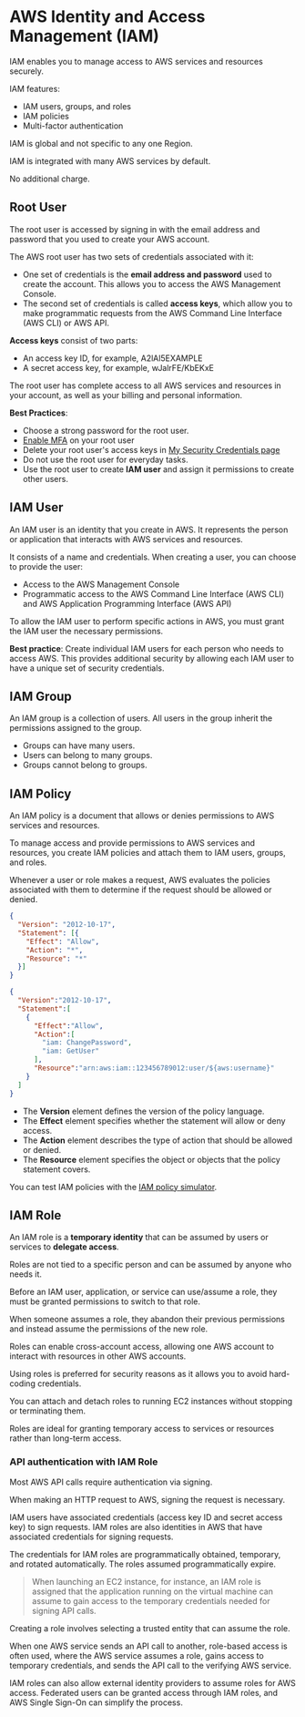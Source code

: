 # AWS Identity and Access Management (IAM)

IAM enables you to manage access to AWS services and resources securely.

IAM features:
- IAM users, groups, and roles
- IAM policies
- Multi-factor authentication

IAM is global and not specific to any one Region.

IAM is integrated with many AWS services  by default.

No additional charge.


## Root User

The root user is accessed by signing in with the email address and password that you used to create your AWS account.

The AWS root user has two sets of credentials associated with it:
- One set of credentials is the **email address and password** used to create the account. This allows you to access the AWS Management Console.
- The second set of credentials is called **access keys**, which allow you to make programmatic requests from the AWS Command Line Interface (AWS CLI) or AWS API.

**Access keys** consist of two parts:
- An access key ID, for example, A2lAl5EXAMPLE
- A secret access key, for example, wJalrFE/KbEKxE

The root user has complete access to all AWS services and resources in your account, as well as your billing and personal information.

**Best Practices**:
- Choose a strong password for the root user.
- [Enable MFA](https://docs.aws.amazon.com/IAM/latest/UserGuide/id_credentials_mfa_enable_virtual.html) on your root user
- Delete your root user's access keys in [My Security Credentials page](https://console.aws.amazon.com/iam/home?#security_credential)
- Do not use the root user for everyday tasks.
- Use the root user to create **IAM user** and assign it permissions to create other users.


## IAM User

An IAM user is an identity that you create in AWS. It represents the person or application that interacts with AWS services and resources.

It consists of a name and credentials. When creating a user, you can choose to provide the user:

- Access to the AWS Management Console
- Programmatic access to the AWS Command Line Interface (AWS CLI) and AWS Application Programming Interface (AWS API)

To allow the IAM user to perform specific actions in AWS, you must grant the IAM user the necessary permissions.

**Best practice**: Create individual IAM users for each person who needs to access AWS. This provides additional security by allowing each IAM user to have a unique set of security credentials.


## IAM Group

An IAM group is a collection of users. All users in the group inherit the permissions assigned to the group.

- Groups can have many users.
- Users can belong to many groups.
- Groups cannot belong to groups.


## IAM Policy

An IAM policy is a document that allows or denies permissions to AWS services and resources.

To manage access and provide permissions to AWS services and resources, you create IAM policies and attach them to IAM users, groups, and roles.

Whenever a user or role makes a request, AWS evaluates the policies associated with them to determine if the request should be allowed or denied.

```json
{
  "Version": "2012-10-17",
  "Statement": [{
    "Effect": "Allow",
    "Action": "*",
    "Resource": "*"
  }]
}

{
  "Version":"2012-10-17",
  "Statement":[
    {
      "Effect":"Allow",
      "Action":[
        "iam: ChangePassword",
        "iam: GetUser"
      ],
      "Resource":"arn:aws:iam::123456789012:user/${aws:username}"
    }
  ]
}
```

- The **Version** element defines the version of the policy language.
- The **Effect** element specifies whether the statement will allow or deny access.
- The **Action** element describes the type of action that should be allowed or denied.
- The **Resource** element specifies the object or objects that the policy statement covers.

You can test IAM policies with the [IAM policy simulator](https://docs.aws.amazon.com/IAM/latest/UserGuide/access_policies_testing-policies.html).


## IAM Role

An IAM role is a **temporary identity** that can be assumed by users or services to **delegate access**.

Roles are not tied to a specific person and can be assumed by anyone who needs it.

Before an IAM user, application, or service can use/assume a role, they must be granted permissions to switch to that role.

When someone assumes a role, they abandon their previous permissions and instead assume the permissions of the new role.

Roles can enable cross-account access, allowing one AWS account to interact with resources in other AWS accounts.

Using roles is preferred for security reasons as it allows you to avoid hard-coding credentials.

You can attach and detach roles to running EC2 instances without stopping or terminating them.

Roles are ideal for granting temporary access to services or resources rather than long-term access.


### API authentication with IAM Role

Most AWS API calls require authentication via signing.

When making an HTTP request to AWS, signing the request is necessary.

IAM users have associated credentials (access key ID and secret access key) to sign requests. IAM roles are also identities in AWS that have associated credentials for signing requests.

The credentials for IAM roles are programmatically obtained, temporary, and rotated automatically. The roles assumed programmatically expire.

> When launching an EC2 instance, for instance, an IAM role is assigned that the application running on the virtual machine can assume to gain access to the temporary credentials needed for signing API calls.

Creating a role involves selecting a trusted entity that can assume the role.

When one AWS service sends an API call to another, role-based access is often used, where the AWS service assumes a role, gains access to temporary credentials, and sends the API call to the verifying AWS service.

IAM roles can also allow external identity providers to assume roles for AWS access. Federated users can be granted access through IAM roles, and AWS Single Sign-On can simplify the process.
